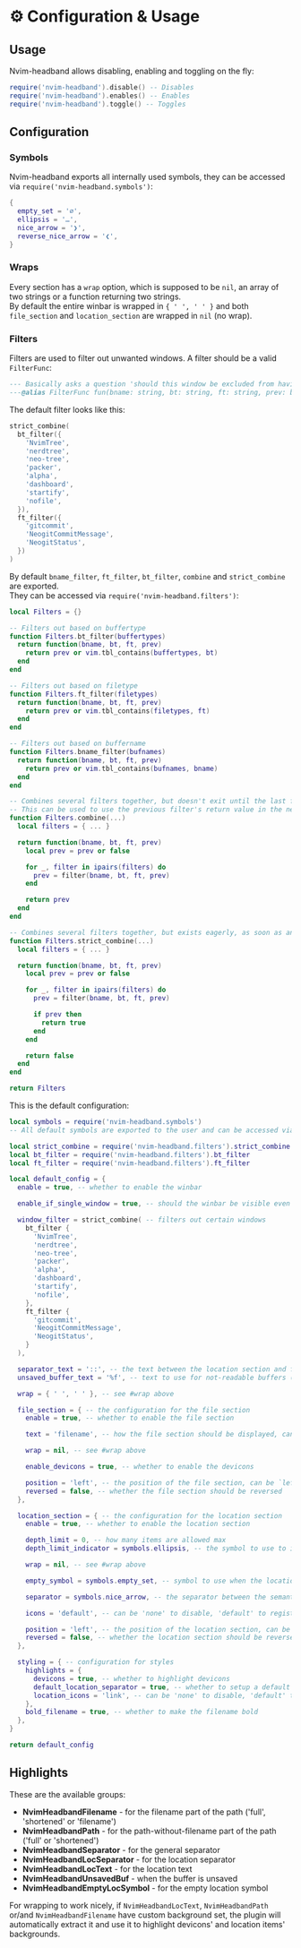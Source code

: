 # ⚙ Configuration & Usage

## Usage

Nvim-headband allows disabling, enabling and toggling on the fly:
```lua
require('nvim-headband').disable() -- Disables
require('nvim-headband').enables() -- Enables
require('nvim-headband').toggle() -- Toggles
```
## Configuration

### Symbols

Nvim-headband exports all internally used symbols, they can be accessed via `require('nvim-headband.symbols')`:
```lua
{
  empty_set = '∅',
  ellipsis = '…',
  nice_arrow = '❯',
  reverse_nice_arrow = '❮',
}
```

### Wraps

Every section has a `wrap` option, which is supposed to be `nil`, an array of two strings or a function returning two strings.  
By default the entire winbar is wrapped in `{ ' ', ' ' }` and both `file_section` and `location_section` are wrapped in `nil` (no wrap).

### Filters

Filters are used to filter out unwanted windows. A filter should be a valid `FilterFunc`:
```lua
--- Basically asks a question 'should this window be excluded from having a winbar?', that is, if it returns true, a window will not have a winbar
---@alias FilterFunc fun(bname: string, bt: string, ft: string, prev: boolean): boolean
```
The default filter looks like this:
```lua
strict_combine(
  bt_filter({
    'NvimTree',
    'nerdtree',
    'neo-tree',
    'packer',
    'alpha',
    'dashboard',
    'startify',
    'nofile',
  }),
  ft_filter({
    'gitcommit',
    'NeogitCommitMessage',
    'NeogitStatus',
  })
)
```

By default `bname_filter`, `ft_filter`, `bt_filter`, `combine` and `strict_combine` are exported.  
They can be accessed via `require('nvim-headband.filters')`:
```lua
local Filters = {}

-- Filters out based on buffertype
function Filters.bt_filter(buffertypes)
  return function(bname, bt, ft, prev)
    return prev or vim.tbl_contains(buffertypes, bt)
  end
end

-- Filters out based on filetype
function Filters.ft_filter(filetypes)
  return function(bname, bt, ft, prev)
    return prev or vim.tbl_contains(filetypes, ft)
  end
end

-- Filters out based on buffername
function Filters.bname_filter(bufnames)
  return function(bname, bt, ft, prev)
    return prev or vim.tbl_contains(bufnames, bname)
  end
end

-- Combines several filters together, but doesn't exit until the last filter.
-- This can be used to use the previous filter's return value in the next filter (the prev argument)
function Filters.combine(...)
  local filters = { ... }

  return function(bname, bt, ft, prev)
    local prev = prev or false

    for _, filter in ipairs(filters) do
      prev = filter(bname, bt, ft, prev)
    end

    return prev
  end
end

-- Combines several filters together, but exists eagerly, as soon as any filter returns `true`
function Filters.strict_combine(...)
  local filters = { ... }

  return function(bname, bt, ft, prev)
    local prev = prev or false

    for _, filter in ipairs(filters) do
      prev = filter(bname, bt, ft, prev)

      if prev then
        return true
      end
    end

    return false
  end
end

return Filters
```

This is the default configuration:
```lua
local symbols = require('nvim-headband.symbols')
-- All default symbols are exported to the user and can be accessed via require('nvim-headband.symbols')

local strict_combine = require('nvim-headband.filters').strict_combine
local bt_filter = require('nvim-headband.filters').bt_filter
local ft_filter = require('nvim-headband.filters').ft_filter

local default_config = {
  enable = true, -- whether to enable the winbar

  enable_if_single_window = true, -- should the winbar be visible even if there's only one window open?

  window_filter = strict_combine( -- filters out certain windows
    bt_filter {
      'NvimTree',
      'nerdtree',
      'neo-tree',
      'packer',
      'alpha',
      'dashboard',
      'startify',
      'nofile',
    },
    ft_filter {
      'gitcommit',
      'NeogitCommitMessage',
      'NeogitStatus',
    }
  ),

  separator_text = '::', -- the text between the location section and file section, appears only when they both have the same position and both are enabled and accessible
  unsaved_buffer_text = '%f', -- text to use for not-readable buffers (e.g. unsaved files, scratch buffers), in the future it will be a whole section like file_section for the sake of configurativity

  wrap = { ' ', ' ' }, -- see #wrap above

  file_section = { -- the configuration for the file section
    enable = true, -- whether to enable the file section

    text = 'filename', -- how the file section should be displayed, can be 'full'|'full_lower'|'filename'|'shortened| 'shortened_lower'

    wrap = nil, -- see #wrap above

    enable_devicons = true, -- whether to enable the devicons

    position = 'left', -- the position of the file section, can be `left`|`right`
    reversed = false, -- whether the file section should be reversed
  },

  location_section = { -- the configuration for the location section
    enable = true, -- whether to enable the location section

    depth_limit = 0, -- how many items are allowed max
    depth_limit_indicator = symbols.ellipsis, -- the symbol to use to indicate overflow

    wrap = nil, -- see #wrap above

    empty_symbol = symbols.empty_set, -- symbol to use when the location is available but there's nothing to show (e.g. global namespace)

    separator = symbols.nice_arrow, -- the separator between the semantic elements

    icons = 'default', -- can be 'none' to disable, 'default' to register default or a table to register custom ones, see https://github.com/SmiteshP/nvim-navic#-customise

    position = 'left', -- the position of the location section, can be `left`|`right`
    reversed = false, -- whether the location section should be reversed
  },

  styling = { -- configuration for styles
    highlights = {
      devicons = true, -- whether to highlight devicons
      default_location_separator = true, -- whether to setup a default location separator highlight
      location_icons = 'link', -- can be 'none' to disable, 'default' to vscode-y hl groups or 'link' to link to respective CmpItem* groups
    },
    bold_filename = true, -- whether to make the filename bold
  },
}

return default_config
```

## Highlights

These are the available groups:
 - **NvimHeadbandFilename** - for the filename part of the path ('full', 'shortened' or 'filename')
 - **NvimHeadbandPath** - for the path-without-filename part of the path ('full' or 'shortened')
 - **NvimHeadbandSeparator** - for the general separator
 - **NvimHeadbandLocSeparator** - for the location separator
 - **NvimHeadbandLocText** - for the location text
 - **NvimHeadbandUnsavedBuf** - when the buffer is unsaved
 - **NvimHeadbandEmptyLocSymbol** - for the empty location symbol

For wrapping to work nicely, if `NvimHeadbandLocText`, `NvimHeadbandPath` or/and `NvimHeadbandFilename` have custom background set, the plugin will automatically extract it and use it to highlight devicons' and location items' backgrounds.
